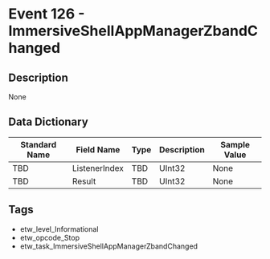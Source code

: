 # Event 126 - ImmersiveShellAppManagerZbandChanged

## Description
None

## Data Dictionary
|Standard Name|Field Name|Type|Description|Sample Value|
|---|---|---|---|---|
|TBD|ListenerIndex|TBD|UInt32|None|None|
|TBD|Result|TBD|UInt32|None|None|

## Tags
* etw_level_Informational
* etw_opcode_Stop
* etw_task_ImmersiveShellAppManagerZbandChanged